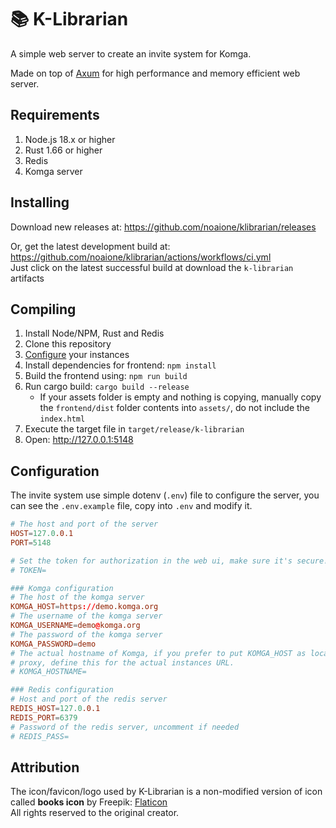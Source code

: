 # 📚 K-Librarian

A simple web server to create an invite system for Komga.<br />

Made on top of [Axum](https://github.com/tokio-rs/axum) for high performance and memory efficient web server.

## Requirements
1. Node.js 18.x or higher
2. Rust 1.66 or higher
3. Redis
4. Komga server

## Installing
Download new releases at: https://github.com/noaione/klibrarian/releases

Or, get the latest development build at: https://github.com/noaione/klibrarian/actions/workflows/ci.yml<br />
Just click on the latest successful build at download the `k-librarian` artifacts

## Compiling
1. Install Node/NPM, Rust and Redis
2. Clone this repository
3. [Configure](#configuration) your instances
4. Install dependencies for frontend: `npm install`
5. Build the frontend using: `npm run build`
6. Run cargo build: `cargo build --release`
   - If your assets folder is empty and nothing is copying, manually copy the `frontend/dist` folder contents into `assets/`, do not include the `index.html`
7. Execute the target file in `target/release/k-librarian`
8. Open: http://127.0.0.1:5148

## Configuration
The invite system use simple dotenv (`.env`) file to configure the server, you can see the `.env.example`
file, copy into `.env` and modify it.

```conf
# The host and port of the server
HOST=127.0.0.1
PORT=5148

# Set the token for authorization in the web ui, make sure it's secure!
# TOKEN=

### Komga configuration
# The host of the komga server
KOMGA_HOST=https://demo.komga.org
# The username of the komga server
KOMGA_USERNAME=demo@komga.org
# The password of the komga server
KOMGA_PASSWORD=demo
# The actual hostname of Komga, if you prefer to put KOMGA_HOST as localhost and you're running behind reverse
# proxy, define this for the actual instances URL.
# KOMGA_HOSTNAME=

### Redis configuration
# Host and port of the redis server
REDIS_HOST=127.0.0.1
REDIS_PORT=6379
# Password of the redis server, uncomment if needed
# REDIS_PASS=
```

## Attribution

The icon/favicon/logo used by K-Librarian is a non-modified version of icon called **books icon** by Freepik: [Flaticon](https://www.flaticon.com/free-icons/books)<br />
All rights reserved to the original creator.